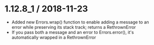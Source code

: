 1.12.8_1 / 2018-11-23
=====================

 * Added new Errors.wrap() function to enable adding a message to an error while preserving its stack track; returns a RethrownError
 * If you pass both a message and an error to Errors.error(), it's automatically wrapped in a RethrownError
